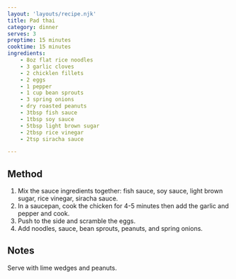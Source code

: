 ```yaml
---
layout: 'layouts/recipe.njk'
title: Pad thai
category: dinner
serves: 3
preptime: 15 minutes
cooktime: 15 minutes
ingredients:
    - 8oz flat rice noodles
    - 3 garlic cloves
    - 2 chicklen fillets
    - 2 eggs
    - 1 pepper
    - 1 cup bean sprouts
    - 3 spring onions
    - dry roasted peanuts
    - 3tbsp fish sauce
    - 1tbsp soy sauce
    - 5tbsp light brown sugar
    - 2tbsp rice vinegar
    - 2tsp siracha sauce

---
```


## Method
1. Mix the sauce ingredients together: fish sauce, soy sauce, light brown sugar, rice vinegar, siracha sauce.
2. In a saucepan, cook the chicken for 4-5 minutes then add the garlic and pepper and cook.
3. Push to the side and scramble the eggs.
4. Add noodles, sauce, bean sprouts, peanuts, and spring onions.

## Notes
Serve with lime wedges and peanuts.
